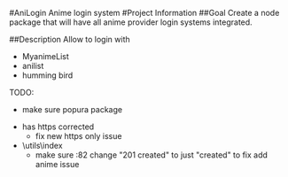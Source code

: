 #AniLogin
Anime login system
#Project Information
##Goal
Create a node package that will have all anime provider login systems integrated.

##Description
Allow to login with
 - MyanimeList 
 - anilist 
 - humming bird
  
TODO:
- make sure popura package
 * has https corrected
   * fix new https only issue
 * \utils\index
   * make sure :82 change "201 created" to just "created" to fix add anime issue